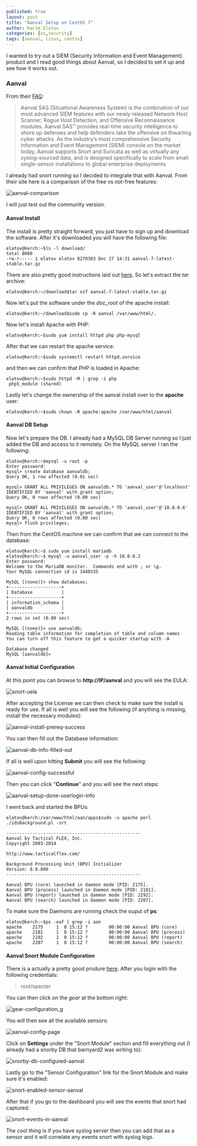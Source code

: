 ```yaml
---
published: true
layout: post
title: "Aanval Setup on CentOS 7"
author: Karim Elatov
categories: [os,security]
tags: [aanval, linux, centos]
---
```


I wanted to try out a SIEM (Security Information and Event Management) product and I read good things about Aanval, so I decided to set it up and see how it works out.

### Aanval

From their [FAQ](https://resources.infosecinstitute.com/topic/aanval-siem-by-tactical-flex/):

> Aanval SAS (Situational Awareness System) is the combination of our most advanced SIEM features with our newly released Network Host Scanner, Rogue Host Detection, and Offensive Reconnaissance modules. Aanval SAS™ provides real-time security intelligence to shore up defenses and help defenders take the offensive on thwarting cyber attacks. As the industry’s most comprehensive Security Information and Event Management (SIEM) console on the market today, Aanval supports Snort and Suricata as well as virtually any syslog-sourced data, and is designed specifically to scale from small single-sensor installations to global enterprise deployments

I already had snort running so I decided to integrate that with Aanval. From their site here is a comparison of the free vs not-free features:

![aanval-comparison](https://raw.githubusercontent.com/elatov/upload/master/aanval-on-centos7/aanval-comparison.png)

I will just test out the community version.

#### Aanval Install

The install is pretty straight forward, you just have to sign up and download the software. After it's downloaded you will have the following file:

    elatov@kerch:~$ls -l download/
    total 8080
    -rw-r----- 1 elatov elatov 8270303 Dec 27 14:31 aanval-7-latest-stable.tar.gz

There are also pretty good instructions laid out [here](https://www.youtube.com/watch?v=NnOkAGhAtwE). So let's extract the *tar* archive:

    elatov@kerch:~/download$tar xzf aanval-7-latest-stable.tar.gz

Now let's put the software under the *doc_root* of the apache install:

    elatov@kerch:~/download$sudo cp -R aanval /var/www/html/.

Now let's install Apache with PHP:

    elatov@kerch:~$sudo yum install httpd php php-mysql

After that we can restart the apache service:

    elatov@kerch:~$sudo systemctl restart httpd.service

and then we can confirm that PHP is loaded in Apache:

    elatov@kerch:~$sudo httpd -M | grep -i php
     php5_module (shared)

Lastly let's change the ownership of the aanval install over to the **apache** user:

    elatov@kerch:~$sudo chown -R apache:apache /var/www/html/aanval

#### Aanval DB Setup
Now let's prepare the DB. I already had a MySQL DB Server running so I just added the DB and access to it remotely. On the MySQL server I ran the following:

    elatov@kerch:~$mysql -u root -p
    Enter password:
    mysql> create database aanvaldb;
    Query OK, 1 row affected (0.01 sec)
    
    mysql> GRANT ALL PRIVILEGES ON aanvaldb.* TO 'aanval_user'@'localhost' IDENTIFIED BY 'aanval' with grant option;
    Query OK, 0 rows affected (0.00 sec)
    
    mysql> GRANT ALL PRIVILEGES ON aanvaldb.* TO 'aanval_user'@'10.0.0.6' IDENTIFIED BY 'aanval' with grant option;
    Query OK, 0 rows affected (0.00 sec)
    mysql> flush privileges;

Then from the CentOS machine we can confirm that we can connect to the database:

    elatov@kerch:~$ sudo yum install mariadb
    elatov@kerch:~$ mysql -u aanval_user -p -h 10.0.0.2
    Enter password:
    Welcome to the MariaDB monitor.  Commands end with ; or \g.
    Your MySQL connection id is 1440335
    
    MySQL [(none)]> show databases;
    +--------------------+
    | Database           |
    +--------------------+
    | information_schema |
    | aanvaldb           |
    +--------------------+
    2 rows in set (0.00 sec)
    
    MySQL [(none)]> use aanvaldb;
    Reading table information for completion of table and column names
    You can turn off this feature to get a quicker startup with -A
    
    Database changed
    MySQL [aanvaldb]>

#### Aanval Initial Configuration
At this point you can browse to **http://IP/aanval** and you will see the EULA:

![snort-uela](https://raw.githubusercontent.com/elatov/upload/master/aanval-on-centos7/snort-uela.png)

After accepting the License we can then check to make sure the install is ready for use. If all is well you will see the following (if anything is missing, install the necessary modules):

![aanval-install-prereq-success](https://raw.githubusercontent.com/elatov/upload/master/aanval-on-centos7/aanval-install-prereq-success.png)

You can then fill out the Database information:

![aanval-db-info-filled-out](https://raw.githubusercontent.com/elatov/upload/master/aanval-on-centos7/aanval-db-info-filled-out.png)

If all is well upon hitting **Submit** you will see the following:

![aanval-config-successful](https://raw.githubusercontent.com/elatov/upload/master/aanval-on-centos7/aanval-config-successful.png)

Then you can click "**Continue**" and you will see the next steps:

![aanval-setup-done-userlogin-info](https://raw.githubusercontent.com/elatov/upload/master/aanval-on-centos7/aanval-setup-done-userlogin-info.png)

I went back and started the BPUs:

    elatov@kerch:/var/www/html/aan/apps$sudo -u apache perl ./idsBackground.pl -srt
    
    ---------------------------------------------------
    Aanval by Tactical FLEX, Inc.
    Copyright 2003-2014
    
    http://www.tacticalflex.com/
    
    Background Processing Unit (BPU) Initializer
    Version: 8.0.800
    ---------------------------------------------------
    
    Aanval BPU (core) launched in daemon mode [PID: 2175].
    Aanval BPU (process) launched in daemon mode [PID: 2181].
    Aanval BPU (report) launched in daemon mode [PID: 2192].
    Aanval BPU (search) launched in daemon mode [PID: 2207].

To make sure the Daemons are running check the ouput of **ps**:

    elatov@kerch:~$ps -eaf | grep -i aan
    apache    2175     1  0 15:12 ?        00:00:00 Aanval BPU (core)
    apache    2181     1  0 15:12 ?        00:00:00 Aanval BPU (process)
    apache    2192     1  0 15:12 ?        00:00:00 Aanval BPU (report)
    apache    2207     1  0 15:12 ?        00:00:00 Aanval BPU (search)

#### Aanval Snort Module Configuration

There is a actually a pretty good produre [here](https://adaptive.codes/pages/aanval). After you login with the following credentials:

> root/specter

You can then click on the *gear* at the bottom right:

![gear-configuration_g](https://raw.githubusercontent.com/elatov/upload/master/aanval-on-centos7/gear-configuration_g.png)

You will then see all the available sensors:

![aanval-config-page](https://raw.githubusercontent.com/elatov/upload/master/aanval-on-centos7/aanval-config-page.png)

Click on **Settings** under the "Snort Module" section and fill everything out (I already had a snorby DB that barnyard2 was writing to):

![snorby-db-configured-aanval](https://raw.githubusercontent.com/elatov/upload/master/aanval-on-centos7/snorby-db-configured-aanval.png)

Lastly go to the "Sensor Configuration" link for the Snort Module and make sure it's enabled:

![snort-enabled-sensor-aanval](https://raw.githubusercontent.com/elatov/upload/master/aanval-on-centos7/snort-enabled-sensor-aanval.png)

After that if you go to the dashboard you will see the events that snort had captured:

![snort-events-in-aanval](https://raw.githubusercontent.com/elatov/upload/master//aanval-on-centos7/snort-events-in-aanval.png)

The cool thing is if you have syslog server then you can add that as a sensor and it will correlate any events snort with syslog logs.
